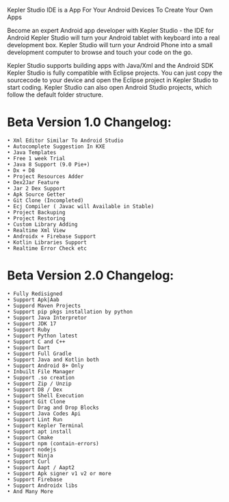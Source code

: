 
Kepler Studio IDE is a App For Your Android Devices To Create Your Own Apps

Become an expert Android app developer with Kepler Studio - the IDE for Android
Kepler Studio will turn your Android tablet with keyboard into a real development box. Kepler Studio will turn your Android Phone into a small development computer to browse and touch your code on the go.

Kepler Studio supports building apps with Java/Xml and the Android SDK
Kepler Studio is fully compatible with Eclipse projects. You can just copy the sourcecode to your device and open the Eclipse project in Kepler  Studio to start coding. Kepler Studio can also open Android Studio projects, which follow the default folder structure.

# Beta Version 1.0 Changelog:

```
• Xml Editor Similar To Android Studio
• Autocomplete Suggestion In KXE
• Java Templates
• Free 1 week Trial
• Java 8 Support (9.0 Pie+)
• Dx + D8
• Project Resources Adder
• Dex2Jar Feature
• Jar 2 Dex Support
• Apk Source Getter
• Git Clone (Incompleted)
• Ecj Compiler ( Javac will Available in Stable)
• Project Backuping
• Project Restoring
• Custom Library Adding
• Realtime Xml View
• Androidx + Firebase Support
• Kotlin Libraries Support
• Realtime Error Check etc
```
# Beta Version 2.0 Changelog:
```
• Fully Redisigned
• Support Apk|Aab
• Suppord Maven Projects
• Support pip pkgs installation by python
• Support Java Interpretor
• Support JDK 17
• Support Ruby
• Support Python latest
• Support C and C++
• Support Dart
• Support Full Gradle
• Support Java and Kotlin both
• Support Android 8+ Only
• Inbuilt File Manager
• Support .so creation
• Support Zip / Unzip
• Support D8 / Dex
• Support Shell Execution
• Support Git Clone
• Support Drag and Drop Blocks
• Support Java Codes Api
• Support Lint Run
• Support Kepler Terminal
• Support apt install
• Support Cmake
• Support npm (contain-errors)
• Support nodejs
• Support Ninja
• Support Curl
• Support Aapt / Aapt2
• Support Apk signer v1 v2 or more
• Support Firebase
• Support Androidx libs
• And Many More
```
